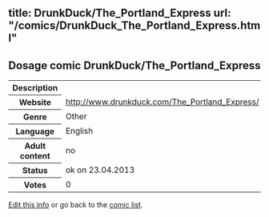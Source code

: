 title: DrunkDuck/The_Portland_Express
url: "/comics/DrunkDuck_The_Portland_Express.html"
---
Dosage comic DrunkDuck/The_Portland_Express
-----------------------------------------

<table class="comicinfo">
<tr>
<th>Description</th><td></td>
</tr>
<tr>
<th>Website</th><td><a href="http://www.drunkduck.com/The_Portland_Express/">http://www.drunkduck.com/The_Portland_Express/</a></td>
</tr>
<tr>
<th>Genre</th><td>Other</td>
</tr>
<tr>
<th>Language</th><td>English</td>
</tr>
<tr>
<th>Adult content</th><td>no</td>
</tr>
<tr>
<th>Status</th><td>ok on 23.04.2013</td>
</tr>
<tr>
<th>Votes</th><td>0</div></td>
</tr>
</table>

[Edit this info](/comics/DrunkDuck_The_Portland_Express_edit.html) or go back to the [comic list](../comic-index.html).
